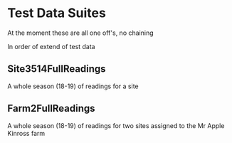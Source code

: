 # Test Data Suites

At the moment these are all one off's, no chaining

In order of extend of test data

## Site3514FullReadings

A whole season (18-19) of readings for a site

## Farm2FullReadings

A whole season (18-19) of readings for two sites assigned to the Mr Apple Kinross farm
